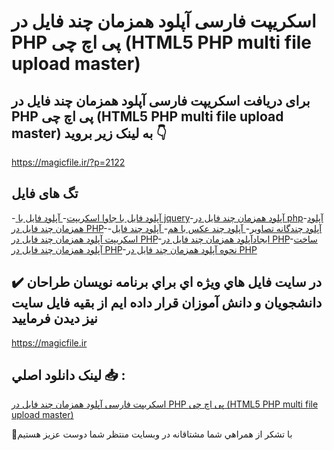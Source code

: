 # اسکریپت فارسی آپلود همزمان چند فایل در PHP پی اچ چی (HTML5 PHP multi file upload master)

## برای دریافت اسکریپت فارسی آپلود همزمان چند فایل در PHP پی اچ چی (HTML5 PHP multi file upload master) به لینک زیر بروید 👇

https://magicfile.ir/?p=2122

## تگ های فایل

-[ آپلود فایل با جاوا اسکریپت](https://magicfile.ir/product/%d8%a2%d9%be%d9%84%d9%88%d8%af-%d9%87%d9%85%d8%b2%d9%85%d8%a7%d9%86-%da%86%d9%86%d8%af-%d9%81%d8%a7%db%8c%d9%84-%d8%af%d8%b1-php/)-[ آپلود فایل با jquery](https://magicfile.ir/product/%d8%a2%d9%be%d9%84%d9%88%d8%af-%d9%87%d9%85%d8%b2%d9%85%d8%a7%d9%86-%da%86%d9%86%d8%af-%d9%81%d8%a7%db%8c%d9%84-%d8%af%d8%b1-php/)-[آپلود همزمان چند فایل در php](https://magicfile.ir/product/%d8%a2%d9%be%d9%84%d9%88%d8%af-%d9%87%d9%85%d8%b2%d9%85%d8%a7%d9%86-%da%86%d9%86%d8%af-%d9%81%d8%a7%db%8c%d9%84-%d8%af%d8%b1-php/)-[آپلود همزمان چند فایل در PHP](https://magicfile.ir/product/%d8%a2%d9%be%d9%84%d9%88%d8%af-%d9%87%d9%85%d8%b2%d9%85%d8%a7%d9%86-%da%86%d9%86%d8%af-%d9%81%d8%a7%db%8c%d9%84-%d8%af%d8%b1-php/)-[آپلود چندگانه تصاویر](https://magicfile.ir/product/%d8%a2%d9%be%d9%84%d9%88%d8%af-%d9%87%d9%85%d8%b2%d9%85%d8%a7%d9%86-%da%86%d9%86%d8%af-%d9%81%d8%a7%db%8c%d9%84-%d8%af%d8%b1-php/)-[ آپلود چند عکس با هم](https://magicfile.ir/product/%d8%a2%d9%be%d9%84%d9%88%d8%af-%d9%87%d9%85%d8%b2%d9%85%d8%a7%d9%86-%da%86%d9%86%d8%af-%d9%81%d8%a7%db%8c%d9%84-%d8%af%d8%b1-php/)-[ آپلود چند فایل](https://magicfile.ir/product/%d8%a2%d9%be%d9%84%d9%88%d8%af-%d9%87%d9%85%d8%b2%d9%85%d8%a7%d9%86-%da%86%d9%86%d8%af-%d9%81%d8%a7%db%8c%d9%84-%d8%af%d8%b1-php/)-[اسکریپت آپلود همزمان چند فایل در PHP](https://magicfile.ir/product/%d8%a2%d9%be%d9%84%d9%88%d8%af-%d9%87%d9%85%d8%b2%d9%85%d8%a7%d9%86-%da%86%d9%86%d8%af-%d9%81%d8%a7%db%8c%d9%84-%d8%af%d8%b1-php/)-[ایجادآپلود همزمان چند فایل در PHP](https://magicfile.ir/product/%d8%a2%d9%be%d9%84%d9%88%d8%af-%d9%87%d9%85%d8%b2%d9%85%d8%a7%d9%86-%da%86%d9%86%d8%af-%d9%81%d8%a7%db%8c%d9%84-%d8%af%d8%b1-php/)-[ساخت آپلود همزمان چند فایل در PHP](https://magicfile.ir/product/%d8%a2%d9%be%d9%84%d9%88%d8%af-%d9%87%d9%85%d8%b2%d9%85%d8%a7%d9%86-%da%86%d9%86%d8%af-%d9%81%d8%a7%db%8c%d9%84-%d8%af%d8%b1-php/)-[نحوه آپلود همزمان چند فایل در PHP](https://magicfile.ir/product/%d8%a2%d9%be%d9%84%d9%88%d8%af-%d9%87%d9%85%d8%b2%d9%85%d8%a7%d9%86-%da%86%d9%86%d8%af-%d9%81%d8%a7%db%8c%d9%84-%d8%af%d8%b1-php/)

## ✔️ در سايت فايل هاي ويژه اي براي برنامه نويسان طراحان دانشجويان و دانش آموزان قرار داده ايم از بقيه فايل سايت نيز ديدن فرماييد

https://magicfile.ir


## لينک دانلود اصلي 📥 :

[اسکریپت فارسی آپلود همزمان چند فایل در PHP پی اچ چی (HTML5 PHP multi file upload master)](https://magicfile.ir/product/%d8%a2%d9%be%d9%84%d9%88%d8%af-%d9%87%d9%85%d8%b2%d9%85%d8%a7%d9%86-%da%86%d9%86%d8%af-%d9%81%d8%a7%db%8c%d9%84-%d8%af%d8%b1-php/) 


🙏با تشکر از همراهي شما مشتاقانه در وبسایت منتظر شما دوست عزیز هستیم

